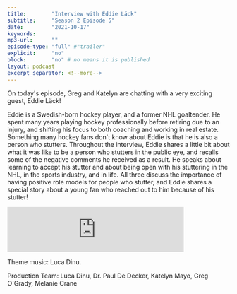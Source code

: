```yaml
---
title:        "Interview with Eddie Läck"
subtitle:     "Season 2 Episode 5"
date:         "2021-10-17"
keywords:
mp3-url:      ""
episode-type: "full" #"trailer"
explicit:     "no"
block:        "no" # no means it is published
layout: podcast
excerpt_separator: <!--more-->
---
```

On today's episode, Greg and Katelyn are chatting with a very exciting guest, Eddie Läck!

Eddie is a Swedish-born hockey player, and a former NHL goaltender. He spent many years playing hockey professionally before retiring due to an injury, and shifting his focus to both coaching and working in real estate. Something many hockey fans don't know about Eddie is that he is also a person who stutters. Throughout the interview, Eddie shares a little bit about what it was like to be a person who stutters in the public eye, and recalls some of the negative comments he received as a result. He speaks about learning to accept his stutter and about being open with his stuttering in the NHL, in the sports industry, and in life. All three discuss the importance of having positive role models for people who stutter, and Eddie shares a special story about a young fan who reached out to him because of his stutter! 

<iframe src="https://anchor.fm/katelyn-mayo/embed/episodes/Interview-with-Eddie-Lck-e18ti82/a-a6nfo3h" height="102px" width="400px" frameborder="0" scrolling="no"></iframe>

<!--more-->
Theme music: Luca Dinu.
<!--more-->
Production Team: Luca Dinu, Dr. Paul De Decker, Katelyn Mayo, Greg O'Grady, Melanie Crane
